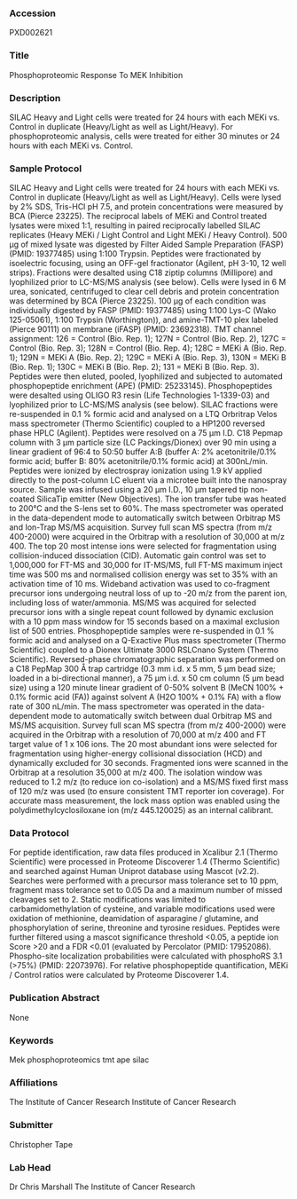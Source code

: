 ### Accession
PXD002621

### Title
Phosphoproteomic Response To MEK Inhibition

### Description
SILAC Heavy and Light cells were treated for 24 hours with each MEKi vs. Control in duplicate (Heavy/Light as well as Light/Heavy).   For phosphoproteomic analysis, cells were treated for either 30 minutes or 24 hours with each MEKi vs. Control.

### Sample Protocol
SILAC Heavy and Light cells were treated for 24 hours with each MEKi vs. Control in duplicate (Heavy/Light as well as Light/Heavy). Cells were lysed by 2% SDS, Tris-HCl pH 7.5, and protein concentrations were measured by BCA (Pierce 23225). The reciprocal labels of MEKi and Control treated lysates were mixed 1:1, resulting in paired reciprocally labelled SILAC replicates (Heavy MEKi / Light Control and Light MEKi / Heavy Control). 500 μg of mixed lysate was digested by Filter Aided Sample Preparation (FASP) (PMID: 19377485) using 1:100 Trypsin. Peptides were fractionated by isoelectric focusing, using an OFF-gel fractionator (Agilent, pH 3-10, 12 well strips). Fractions were desalted using C18 ziptip columns (Millipore) and lyophilized prior to LC-MS/MS analysis (see below).  Cells were lysed in 6 M urea, sonicated, centrifuged to clear cell debris and protein concentration was determined by BCA (Pierce 23225). 100 μg of each condition was individually digested by FASP (PMID: 19377485) using 1:100 Lys-C (Wako 125-05061), 1:100 Trypsin (Worthington)), and amine-TMT-10 plex labeled (Pierce 90111) on membrane (iFASP) (PMID: 23692318). TMT channel assignment: 126 = Control (Bio. Rep. 1); 127N = Control (Bio. Rep. 2), 127C = Control (Bio. Rep. 3); 128N = Control (Bio. Rep. 4); 128C = MEKi A (Bio. Rep. 1); 129N = MEKi A (Bio. Rep. 2); 129C = MEKi A (Bio. Rep. 3), 130N = MEKi B (Bio. Rep. 1); 130C = MEKi B (Bio. Rep. 2); 131 = MEKi B (Bio. Rep. 3). Peptides were then eluted, pooled, lyophilized and subjected to automated phosphopeptide enrichment (APE) (PMID: 25233145). Phosphopeptides were desalted using OLIGO R3 resin (Life Technologies 1-1339-03) and lyophilized prior to LC-MS/MS analysis (see below). SILAC fractions were re-suspended in 0.1 % formic acid and analysed on a LTQ Orbritrap Velos mass spectrometer (Thermo Scientific) coupled to a HP1200 reversed phase HPLC (Agilent). Peptides were resolved on a 75 μm I.D. C18 Pepmap column with 3 μm particle size (LC Packings/Dionex) over 90 min using a linear gradient of 96:4 to 50:50 buffer A:B (buffer A: 2% acetonitrile/0.1% formic acid; buffer B: 80% acetonitrile/0.1% formic acid) at 300nL/min. Peptides were ionized by electrospray ionization using 1.9 kV applied directly to the post-column LC eluent via a microtee built into the nanospray source. Sample was infused using a 20 μm I.D., 10 μm tapered tip non-coated SilicaTip emitter (New Objectives). The ion transfer tube was heated to 200°C and the S-lens set to 60%.  The mass spectrometer was operated in the data-dependent mode to automatically switch between Orbitrap MS and Ion-Trap MS/MS acquisition. Survey full scan MS spectra (from m/z 400-2000) were acquired in the Orbitrap with a resolution of 30,000 at m/z 400. The top 20 most intense ions were selected for fragmentation using collision-induced dissociation (CID). Automatic gain control was set to 1,000,000 for FT-MS and 30,000 for IT-MS/MS, full FT-MS maximum inject time was 500 ms and normalised collision energy was set to 35% with an activation time of 10 ms. Wideband activation was used to co-fragment precursor ions undergoing neutral loss of up to -20 m/z from the parent ion, including loss of water/ammonia. MS/MS was acquired for selected precursor ions with a single repeat count followed by dynamic exclusion with a 10 ppm mass window for 15 seconds based on a maximal exclusion list of 500 entries. Phosphopeptide samples were re-suspended in 0.1 % formic acid and analysed on a Q-Exactive Plus mass spectrometer (Thermo Scientific) coupled to a Dionex Ultimate 3000 RSLCnano System (Thermo Scientific). Reversed-phase chromatographic separation was performed on a C18 PepMap 300 Å trap cartridge (0.3 mm i.d. x 5 mm, 5 μm bead size; loaded in a bi-directional manner), a 75 μm i.d. x 50 cm column (5 μm bead size) using a 120 minute linear gradient of 0-50% solvent B (MeCN 100% + 0.1% formic acid (FA)) against solvent A (H2O 100% + 0.1% FA) with a flow rate of 300 nL/min. The mass spectrometer was operated in the data-dependent mode to automatically switch between dual Orbitrap MS and MS/MS acquisition. Survey full scan MS spectra (from m/z 400-2000) were acquired in the Orbitrap with a resolution of 70,000 at m/z 400 and FT target value of 1 x 106 ions. The 20 most abundant ions were selected for fragmentation using higher-energy collisional dissociation (HCD) and dynamically excluded for 30 seconds. Fragmented ions were scanned in the Orbitrap at a resolution 35,000 at m/z 400. The isolation window was reduced to 1.2 m/z (to reduce ion co-isolation) and a MS/MS fixed first mass of 120 m/z was used (to ensure consistent TMT reporter ion coverage). For accurate mass measurement, the lock mass option was enabled using the polydimethylcyclosiloxane ion (m/z 445.120025) as an internal calibrant.

### Data Protocol
For peptide identification, raw data files produced in Xcalibur 2.1 (Thermo Scientific) were processed in Proteome Discoverer 1.4 (Thermo Scientific) and searched against Human Uniprot database using Mascot (v2.2). Searches were performed with a precursor mass tolerance set to 10 ppm, fragment mass tolerance set to 0.05 Da and a maximum number of missed cleavages set to 2. Static modifications was limited to carbamidomethylation of cysteine, and variable modifications used were oxidation of methionine, deamidation of asparagine / glutamine, and phosphorylation of serine, threonine and tyrosine residues. Peptides were further filtered using a mascot significance threshold <0.05, a peptide ion Score >20 and a FDR <0.01 (evaluated by Percolator (PMID: 17952086). Phospho-site localization probabilities were calculated with phosphoRS 3.1 (>75%) (PMID: 22073976). For relative phosphopeptide quantification, MEKi / Control ratios were calculated by Proteome Discoverer 1.4.

### Publication Abstract
None

### Keywords
Mek phosphoproteomics tmt ape silac

### Affiliations
The Institute of Cancer Research
Institute of Cancer Research

### Submitter
Christopher Tape

### Lab Head
Dr Chris Marshall
The Institute of Cancer Research


